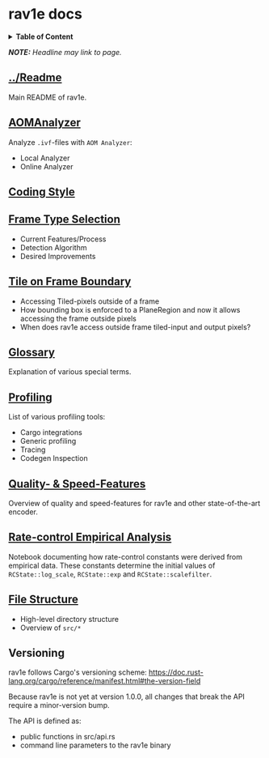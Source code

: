 # rav1e docs

<details>
<summary><b>Table of Content</b></summary>

- [../Readme](#readme)
- [AOMAnalyzer](#aomanalyzer)
- [Coding Style](#coding-style)
- [Frame Type Selection](#frame-type-selection)
- [Glossary](#glossary)
- [Profiling](#profiling)
- [Quality- & Speed-Features](#quality---speed-features)
- [Rate-control Empirical Analysis](#rate-control-empirical-analysis)
- [File Structure](#file-structure)
- [Versioning](#versioning)
</details>

_**NOTE:** Headline may link to page._

## [../Readme](../README.md)
Main README of rav1e.

## [AOMAnalyzer](AOM_ANALYZER.md)
Analyze `.ivf`-files with `AOM Analyzer`:
* Local Analyzer
* Online Analyzer

## [Coding Style](CODING_STYLE.md)

## [Frame Type Selection](FRAME_TYPE_SELECTION.md)
- Current Features/Process
- Detection Algorithm
- Desired Improvements

## [Tile on Frame Boundary](TILE_ON_FRAME_BOUNDARY.md)
- Accessing Tiled-pixels outside of a frame
- How bounding box is enforced to a PlaneRegion and now it allows accessing the frame outside pixels
- When does rav1e access outside frame tiled-input and output pixels?

## [Glossary](GLOSSARY.md)
Explanation of various special terms.

## [Profiling](PROFILING.md)
List of various profiling tools:
- Cargo integrations
- Generic profiling
- Tracing
- Codegen Inspection

## [Quality- & Speed-Features](QUALITY_&_SPEED_FEATURES.md)
Overview of quality and speed-features for rav1e and other state-of-the-art encoder.

## [Rate-control Empirical Analysis](regress_log-bitrate_wrt_log-quantizer.ipynb)
Notebook documenting how rate-control constants were derived from empirical data.
These constants determine the initial values of `RCState::log_scale`, `RCState::exp` and `RCState::scalefilter`.

## [File Structure](STRUCTURE.md)
- High-level directory structure
- Overview of `src/*`

## Versioning
rav1e follows Cargo's versioning scheme: https://doc.rust-lang.org/cargo/reference/manifest.html#the-version-field

Because rav1e is not yet at version 1.0.0, all changes that break the API require a minor-version bump.

The API is defined as:
- public functions in src/api.rs
- command line parameters to the rav1e binary
